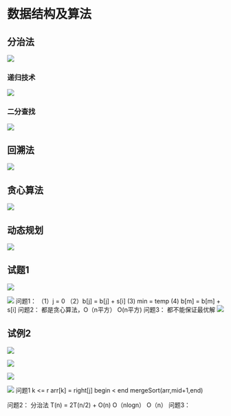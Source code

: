 # 数据结构及算法
## 分治法
![](_v_images/20210328125705421_15817.png)

### 递归技术
![](_v_images/20210328130834236_16554.png)

### 二分查找
![](_v_images/20210328131239868_24395.png)

## 回溯法
![](_v_images/20210328131526942_30345.png)

## 贪心算法
![](_v_images/20210328132023197_23711.png)

## 动态规划

![](_v_images/20210328132215429_22363.png)

## 试题1
![](_v_images/20210328132323309_3811.png)

![](_v_images/20210328132424301_9477.png)
问题1：
（1）j = 0
（2）b[j] = b[j] + s[i]
  (3)   min = temp
  (4)  b[m] = b[m] + s[i] 
问题2：
都是贪心算法，O（n平方） O(n平方)
问题3：
都不能保证最优解
![](_v_images/20210328132600310_20638.png)

## 试例2
![](_v_images/20210328134332780_22345.png)

![](_v_images/20210328134402830_27797.png)

![](_v_images/20210328135633932_8116.png)

![](_v_images/20210328135659259_8318.png)
问题1
k <= r
arr[k] = right[j]
begin < end
mergeSort(arr,mid+1,end)

问题2：
分治法
T(n) = 2T(n/2) + O(n)         O（nlogn）        O（n）
问题3：